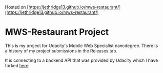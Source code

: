 Hosted on [https://jethridge13.github.io/mws-restaurant/](https://jethridge13.github.io/mws-restaurant/)

# MWS-Restaurant Project

This is my project for Udacity's Mobile Web Specialist nanodegree.
There is a history of my project submissions in the Releases tab.

It is connecting to a backend API that was provided by Udacity which I have forked [here](https://github.com/jethridge13/mws-restaurant-stage-3).

